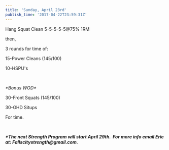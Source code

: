 ```yaml
---
title: 'Sunday, April 23rd'
publish_time: '2017-04-22T23:59:31Z'
---
```


Hang Squat Clean 5-5-5-5-5\@75% 1RM

then,

3 rounds for time of:

15-Power Cleans (145/100)

10-HSPU's

 

*\*Bonus WOD\**

30-Front Squats (145/100)

30-GHD Situps

For time.

 

***\*The next Strength Program will start April 29th.  For more info
email Eric at: Fallscitystrength\@gmail.com.***
